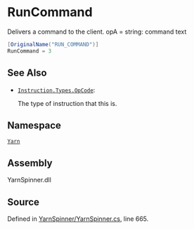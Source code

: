 # RunCommand

Delivers a command to the client. opA = string: command text

```csharp
[OriginalName("RUN_COMMAND")]
RunCommand = 3
```

## See Also

* [`Instruction.Types.OpCode`](./): 

  The type of instruction that this is.

## Namespace

[`Yarn`](../)

## Assembly

YarnSpinner.dll

## Source

Defined in [YarnSpinner/YarnSpinner.cs](https://github.com/YarnSpinnerTool/YarnSpinner//blob/develop/YarnSpinner/YarnSpinner.cs#L665), line 665.


